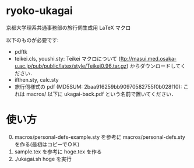 ryoko-ukagai
============

京都大学理系共通事務部の旅行伺生成用 LaTeX マクロ

以下のものが必要です:
- pdftk
- teikei.cls, youshi.sty: Teikei マクロについて (ftp://masui.med.osaka-u.ac.jp/pub/public/latex/style/Teikei0.96.tar.gz) からダウンロードしてください．
- ifthen.sty, calc.sty
- 旅行伺様式の pdf (MD5SUM: 2baa916259bb90970582755f0b028f10): これは macros/ 以下に ukagai-back.pdf という名前で置いてください．

使い方
======

0. macros/personal-defs-example.sty を参考に macros/personal-defs.sty を作る(最初はコピーでＯＫ)
1. sample.tex を参考に hoge.tex を作る
2. ./ukagai.sh hoge を実行
